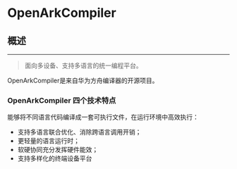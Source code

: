 # OpenArkCompiler

## 概述
-----------------
> 面向多设备、支持多语言的统一编程平台。

OpenArkCompiler是来自华为方舟编译器的开源项目。

### OpenArkCompiler 四个技术特点 ###

能够将不同语言代码编译成一套可执行文件，在运行环境中高效执行：
- 支持多语言联合优化、消除跨语言调用开销；
- 更轻量的语言运行时；
- 软硬协同充分发挥硬件能效；
- 支持多样化的终端设备平台
